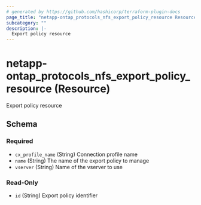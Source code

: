 ```yaml
---
# generated by https://github.com/hashicorp/terraform-plugin-docs
page_title: "netapp-ontap_protocols_nfs_export_policy_resource Resource - terraform-provider-netapp-ontap"
subcategory: ""
description: |-
  Export policy resource
---
```


# netapp-ontap_protocols_nfs_export_policy_resource (Resource)

Export policy resource



<!-- schema generated by tfplugindocs -->
## Schema

### Required

- `cx_profile_name` (String) Connection profile name
- `name` (String) The name of the export policy to manage
- `vserver` (String) Name of the vserver to use

### Read-Only

- `id` (String) Export policy identifier


